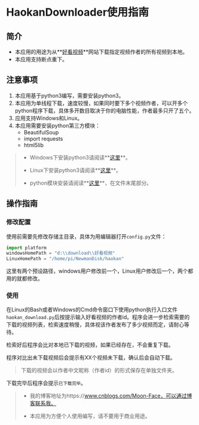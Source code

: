 # HaokanDownloader使用指南

## 简介

- 本应用的用途为从**[好看视频](https://haokan.hao123.com/)**网站下载指定视频作者的所有视频到本地。
- 本应用支持断点重下。

## 注意事项

1. 本应用基于python3编写，需要安装python3。
2. 本应用为单线程下载，速度较慢，如果同时要下多个视频作者，可以开多个python程序下载，具体多开数目取决于你的电脑性能，作者最多只开了五个。
3. 应用支持Windows和Linux。
4. 本应用需要安装python第三方模块：
   - BeautifulSoup
   - import requests
   - html5lib

> - Windows下安装python3请阅读**[这里](https://www.cnblogs.com/Moon-Face/p/14440627.html)**。
>
> - Linux下安装python3请阅读**[这里](https://www.cnblogs.com/Moon-Face/p/14469617.html)**。
> - python模块安装请阅读**[这里](https://www.cnblogs.com/Moon-Face/p/14465792.html)**，在文件末尾部分。

## 操作指南

### 修改配置

使用前需要先修改存储主目录，具体为用编辑器打开`config.py`文件：

```python
import platform
windowsHomePath = "d:\\download\\好看视频"
LinuxHomePath = "/home/pi/NewmanDisk/haokan"
```

这里有两个预设路径，windows用户修改前一个，Linux用户修改后一个，两个都用的就都修改。

### 使用

在Linux的Bash或者Windows的Cmd命令窗口下使用python执行入口文件`haokan_download.py`后按提示输入好看视频的作者id。程序会进一步检索需要的下载的视频列表，检索速度稍慢，具体视该作者发布了多少视频而定，请耐心等待。

检索好后程序会比对本地已下载的视频，如果已经存在，不会重复下载。

程序对比出未下载视频后会提示有XX个视频未下载，确认后会自动下载。

> 下载的视频会以作者中文昵称（作者id）的形式保存在单独文件夹。

下载完毕后程序会提示`已下载完毕`。

> - 我的博客地址为https://www.cnblogs.com/Moon-Face，可以通过博客联系我。
>
> - 本应用为方便个人使用编写，请不要用于商业用途。




